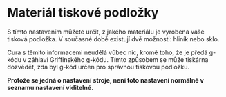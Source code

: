 Materiál tiskové podložky
====
S tímto nastavením můžete určit, z jakého materiálu je vyrobena vaše tisková podložka. V současné době existují dvě možnosti: hliník nebo sklo.

Cura s těmito informacemi neudělá vůbec nic, kromě toho, že je předá g-kódu v záhlaví Griffinského g-kódu. Tímto způsobem se může tiskárna dozvědět, zda byl g-kód určen pro správnou tiskovou podložku.

**Protože se jedná o nastavení stroje, není toto nastavení normálně v seznamu nastavení viditelné.**